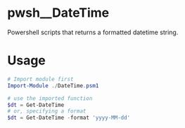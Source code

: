 # pwsh__DateTime
Powershell scripts that returns a formatted datetime string.

# Usage
```powershell
# Import module first
Import-Module ./DateTime.psm1

# use the imported function
$dt = Get-DateTime
# or, specifying a format
$dt = Get-DateTime -format 'yyyy-MM-dd'
```
